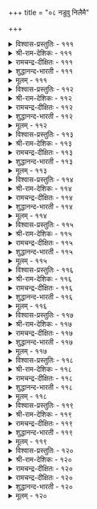 +++
title = "०८ नडुवु निलैमै"

+++

<details><summary>विश्वास-प्रस्तुतिः - १११</summary>

तगुदि ऎनवॊण्ड्रु नण्ड्रे पगुदियाल्  
पाऱ्पट्टु ऒऴुगप् पॆऱिन्।      १११
</details>

<details><summary>श्री-राम-देशिकः - १११</summary>

शत्रुमित्रतृतीयेषु न्यायमार्गानुसारिणः ।  
निष्पक्षपाततारूपो धर्मे योऽस्य फलं भवेत् ॥ १११॥
</details>

<details><summary>रामचन्द्र-दीक्षितः - १११</summary>

111\. takuti eṉa oṉṟum naṉṟē-pakutiyāṉ  
pāṟpaṭṭu oḻukappeṟiṉ.

111\. An equity which knows no partiality is in itself a unique virtue.  
</details>

<details><summary>शुद्धानन्द-भारती - १११</summary>

1\. தகுதி எனவொன்று நன்றே பகுதியால்  
பாற்பட்டு ஒழுகப் பெறின்  
Equity is supreme virtue  
It is to give each man his due.         111  
</details>

<details><summary>मूलम् - १११</summary>

तगुदि ऎनवॊण्ड्रु नण्ड्रे पगुदियाल्  
पाऱ्पट्टु ऒऴुगप् पॆऱिन्।      १११
</details>

<details><summary>विश्वास-प्रस्तुतिः - ११२</summary>

सॆप्पम् उडैयवन् आक्कञ् जिदैविण्ड्रि  
ऎच्चत्तिऱ्केमाप्पु उडैत्तु।      ११२
</details>

<details><summary>श्री-राम-देशिकः - ११२</summary>

निष्पक्षपातिनो वित्तं न तु केवलमात्मनः ।  
स्थिरं सत्पुत्रपौत्रादि सन्ततेः स्यात् सुखावहम् ॥ ११२॥
</details>

<details><summary>रामचन्द्र-दीक्षितः - ११२</summary>

112\. ceppam uṭaiyavaṉ ākkam citaivu iṉṟi,  
eccattiṟku ēmāppu uṭaittu.

112\. The wealth of the upright dwindles not and passes on to their posterity.  
</details>

<details><summary>शुद्धानन्द-भारती - ११२</summary>

2\. செப்பம் உடையவன் ஆக்கஞ் சிதைவின்றி  
எச்சத்திற் கேமாப்பு உடைத்து  
Wealth of the man of equity  
Grows and lasts to posterity.         112  
</details>

<details><summary>मूलम् - ११२</summary>

सॆप्पम् उडैयवन् आक्कञ् जिदैविण्ड्रि  
ऎच्चत्तिऱ्केमाप्पु उडैत्तु।      ११२
</details>

<details><summary>विश्वास-प्रस्तुतिः - ११३</summary>

नण्ड्रे तरिनुम् नडुविगन्दाम् आक्कत्तै  
अण्ड्रे यॊऴिय विडल्।      ११३
</details>

<details><summary>श्री-राम-देशिकः - ११३</summary>

पक्षपातार्जितं वित्तं सुखं नैव प्रयच्छति ।  
कदाचित् सुखदं भायादथापि परिवर्जयेत् ॥ ११३॥
</details>

<details><summary>रामचन्द्र-दीक्षितः - ११३</summary>

113\. naṉṟē tariṉum, naṭuvu ikantu ām ākkattai  
aṉṟē oḻiyaviṭal!.

113\. Give up ill-gotten wealth though it brings in its train prosperity.  
</details>

<details><summary>शुद्धानन्द-भारती - ११३</summary>

3\. நன்றே தரினும் நடுவிகந்தாம் ஆக்கத்தை  
அன்றே ஒழிய விடல்  
Though profitable, turn away  
From unjust gains without delay.         113  
</details>

<details><summary>मूलम् - ११३</summary>

नण्ड्रे तरिनुम् नडुविगन्दाम् आक्कत्तै  
अण्ड्रे यॊऴिय विडल्।      ११३
</details>

<details><summary>विश्वास-प्रस्तुतिः - ११४</summary>

तक्कार् तगविलर् ऎन्बदु अवरवर्  
ऎच्चत्ताऱ्काणप्प पडुम्।      ११४
</details>

<details><summary>श्री-राम-देशिकः - ११४</summary>

अयं माध्यस्थ्यवर्तीति विपरीतोऽयमित्यपि ।  
सदसत्पुत्रजन्मभ्यां ज्ञातुं शक्यं विशेषतः ॥ ११४॥
</details>

<details><summary>रामचन्द्र-दीक्षितः - ११४</summary>

114\. takkār takavu ilar eṉpatu avar avar  
eccattāl kāṇappaṭum.

114\. The just and the unjust are known by the progeny.  
</details>

<details><summary>शुद्धानन्द-भारती - ११४</summary>

4\. தக்கார் தகவிலர் என்பது அவரவர்  
எச்சத்தாற் காணப் படும்  
The worthy and the unworthy  
Are seen in their posterity.         114  
</details>

<details><summary>मूलम् - ११४</summary>

तक्कार् तगविलर् ऎन्बदु अवरवर्  
ऎच्चत्ताऱ्काणप्प पडुम्।      ११४
</details>

<details><summary>विश्वास-प्रस्तुतिः - ११५</summary>

केडुम् पॆरुक्कमुम् इल्लल्ल नॆञ्जत्तुक्  
कोडामै साण्ड्रोर्क् कणि।      ११५
</details>

<details><summary>श्री-राम-देशिकः - ११५</summary>

सुखदुःखे हि संसारे कर्माधीने भविष्यतः ।  
अतो मध्यस्थवृत्तिः स्यात् श्रेष्ठमाभरणं सताम् ॥ ११५॥
</details>

<details><summary>रामचन्द्र-दीक्षितः - ११५</summary>

115\. kēṭum perukkamum il alla; neñcattuk  
kōṭāmai cāṉṟōrkku aṇi.

115\. To hold the scales even unmindful of prosperity or adversity is the ornament of the wise.  
</details>

<details><summary>शुद्धानन्द-भारती - ११५</summary>

5\. கேடும் பெருக்கமும் இல்லல்ல நெஞ்சத்துக்  
கோடாமை சான்றோர்க் கணி  
Loss and gain by cause arise;  
Equal mind adorns the wise.         115  
</details>

<details><summary>मूलम् - ११५</summary>

केडुम् पॆरुक्कमुम् इल्लल्ल नॆञ्जत्तुक्  
कोडामै साण्ड्रोर्क् कणि।      ११५
</details>

<details><summary>विश्वास-प्रस्तुतिः - ११६</summary>

कॆडुवल्यान् ऎन्बदु अऱिगदन् नॆञ्जम्  
नडुवॊरीइ अल्ल सॆयिन्।      ११६
</details>

<details><summary>श्री-राम-देशिकः - ११६</summary>

हृदयं पक्षपातेन यदि पापं विचिन्तयेत् ।  
तदुत्पात इति ज्ञेयं भाविनाशस्य मूचकम् ॥ ११६॥
</details>

<details><summary>रामचन्द्र-दीक्षितः - ११६</summary>

116\. 'keṭuval yāṉ' eṉpatu aṟika-taṉ neñcam  
naṭuvu ōrīi, alla ceyiṉ.

116\. Even an iniquitous thought spells one's ruin.  
</details>

<details><summary>शुद्धानन्द-भारती - ११६</summary>

6\. கெடுவல்யான் என்பது அறிகதன் நெஞ்சம்  
நடுஒரீஇ அல்ல செயின்.  
Of perdition let him be sure  
Who leaves justice to sinful lure.         116  
</details>

<details><summary>मूलम् - ११६</summary>

कॆडुवल्यान् ऎन्बदु अऱिगदन् नॆञ्जम्  
नडुवॊरीइ अल्ल सॆयिन्।      ११६
</details>

<details><summary>विश्वास-प्रस्तुतिः - ११७</summary>

कॆडुवाग वैयादु उलगम् नडुवाग  
नण्ड्रिक्कण् तङ्गियान् ताऴ्वु।      ११७
</details>

<details><summary>श्री-राम-देशिकः - ११७</summary>

निष्पक्षपातिनो धर्मशीलस्य समुपागतम् ।  
दारिद्र्यमपि मन्यन्ते भाग्यमेव मनीषिणः ॥ ११७॥
</details>

<details><summary>रामचन्द्र-दीक्षितः - ११७</summary>

117\. keṭuvāka vaiyātu ulakam-naṭuvāka  
naṉṟikkaṇ taṅkiyāṉ tāḻvu.

117\. The world despises not the poverty of the just.  
</details>

<details><summary>शुद्धानन्द-भारती - ११७</summary>

7\. கெடுவாக வையாது உலகம் நடுவாக  
நன்றிக்கண் தங்கியான் தாழ்வு  
The just reduced to poverty  
Is not held down by equity.         117  
</details>

<details><summary>मूलम् - ११७</summary>

कॆडुवाग वैयादु उलगम् नडुवाग  
नण्ड्रिक्कण् तङ्गियान् ताऴ्वु।      ११७
</details>

<details><summary>विश्वास-प्रस्तुतिः - ११८</summary>

समन्सॆय्दु सीर्दूक्कुङ् गोल्बोल् अमैन्दॊरुबाल्  
कोडामै साण्ड्रोर्क् कणि।      ११८
</details>

<details><summary>श्री-राम-देशिकः - ११८</summary>

मध्ये स्थिता तुला द्रव्यं न्यायतस्तुलयेद्यथा ।  
तथा निष्पक्षपातित्वं माध्यस्थं लक्षणं सताम् ॥ ११८॥
</details>

<details><summary>रामचन्द्र-दीक्षितः - ११८</summary>

118\. camaṉ ceytu cīr tūkkum kōlpōl amaintu, orupāl  
kōṭāmai-cāṉṟōrkku aṇi.

118\. Not to tilt like the well poised balance is the grace of the wise.  
</details>

<details><summary>शुद्धानन्द-भारती - ११८</summary>

8\. சமன்செய்து சீர்தூக்குங் கோல்போல் அமைந்தொருபால்  
கோடாமை சான்றோர்க் கணி  
Like balance holding equal scales  
A well poised mind is jewel of the wise.         118  
</details>

<details><summary>मूलम् - ११८</summary>

समन्सॆय्दु सीर्दूक्कुङ् गोल्बोल् अमैन्दॊरुबाल्  
कोडामै साण्ड्रोर्क् कणि।      ११८
</details>

<details><summary>विश्वास-प्रस्तुतिः - ११९</summary>

सॊऱ्कोट्टम् इल्लदु सॆप्पम् ऒरुदलैया  
उट्कोट्टम् इन्मै पॆऱिन्।      ११९
</details>

<details><summary>श्री-राम-देशिकः - ११९</summary>

पक्षपातं विना चित्तं मध्यस्थं च भवेद्यति ।  
वाचि मध्यस्थभावोऽपि तदा नूनं भविष्यति ॥ ११९॥
</details>

<details><summary>रामचन्द्र-दीक्षितः - ११९</summary>

119\. coṟ kōṭṭam illatu, ceppam-orutalaiyā  
uṭ kōṭṭam iṉmai peṟiṉ.

119\. Equity is the impartial expression of an unbiased mind.  
</details>

<details><summary>शुद्धानन्द-भारती - ११९</summary>

9\. சொற்கோட்டம் இல்லது செப்பம் ஒருதலையா  
உட்கோட்டம் இன்மை பெறின்  
Justice is upright, unbending  
And free from crooked word-twisting.         119  
</details>

<details><summary>मूलम् - ११९</summary>

सॊऱ्कोट्टम् इल्लदु सॆप्पम् ऒरुदलैया  
उट्कोट्टम् इन्मै पॆऱिन्।      ११९
</details>

<details><summary>विश्वास-प्रस्तुतिः - १२०</summary>

वाणिगम् सॆय्वार्क्कु वाणिगम् पेणिप्  
पिऱवुम् तमबोल् सॆयिन्।      १२०
</details>

<details><summary>श्री-राम-देशिकः - १२०</summary>

अन्येषामपि वस्तूनि स्वकीयानीव पश्यता ।  
क्रियते यत्तु वाणिज्यं तद्वाणिज्यमितीर्यते ॥ १२०॥
</details>

<details><summary>रामचन्द्र-दीक्षितः - १२०</summary>

120\. vāṇikam ceyvārkku vāṇikam-pēṇip  
piṟavum tamapōl ceyiṉ.

120\. To deal with others’ goods as their own is the only true trade among traders.
</details>

<details><summary>रामचन्द्र-दीक्षितः - १२०</summary>

120\. vāṇikam ceyvārkku vāṇikam-pēṇip  
piṟavum tamapōl ceyiṉ.

120\. To deal with others’ goods as their own is the only true trade among traders.

</details>

<details><summary>शुद्धानन्द-भारती - १२०</summary>

10\. வாணிகஞ் செய்வார்க்கு வாணிகம் பேணிப்  
பிறவும் தமபோற் செயின்  
A trader's trade prospers fairly  
When his dealings are neighbourly.         120  
</details>

<details><summary>मूलम् - १२०</summary>

वाणिगम् सॆय्वार्क्कु वाणिगम् पेणिप्  
पिऱवुम् तमबोल् सॆयिन्।      १२०
</details>
